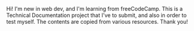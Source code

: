 Hi! I'm new in web dev, and I'm learning from freeCodeCamp. This is a Technical Documentation project that I've to submit, and also in order to test myself. The contents are
copied from various resources. Thank you!
